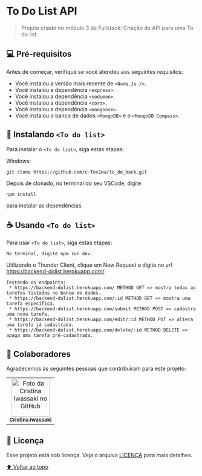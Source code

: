 # To Do List API


> Projeto criado no módulo 3 de Fullstack: Criação de API para uma To do list.


## 💻 Pré-requisitos

Antes de começar, verifique se você atendeu aos seguintes requisitos:

* Você instalou a versão mais recente de `<Node.Js />`.
* Você instalou a dependência `<express>`.
* Você instalou a dependência `<nodemon>`.
* Você instalou a dependência `<cors>`.
* Você instalou a dependência `<mongoose>`.
* Você instalou o banco de dados `<MongoDB>` e o `<MongoDB Compass>`.


## 🚀 Instalando `<To do list>`

Para instalar o `<To do list>`, siga estas etapas:

Windows:
```
git clone https://github.com/c-Tos1wa/to_do_back.git
```
Depois de clonado, no terminal do seu VSCode, digite 
```
npm install
```
para instalar as dependências.

## ☕ Usando `<To do list>`

Para usar `<To do list>`, siga estas etapas:

```
No terminal, digite npm run dev.
```
Utilizando o Thunder Client, clique em New Request e digite no url https://backend-dolist.herokuapp.com/.
```
Testando os endpoints:
 * https://backend-dolist.herokuapp.com/ METHOD GET => mostra todas as tarefas listadas no banco de dados.
 * https://backend-dolist.herokuapp.com/:id METHOD GET => mostra uma tarefa específica.
 * https://backend-dolist.herokuapp.com/submit METHOD POST => cadastra uma nova tarefa.
 * https://backend-dolist.herokuapp.com/edit/:id METHOD PUT => altera uma tarefa já cadastrada.
 * https://backend-dolist.herokuapp.com/delete/:id METHOD DELETE => apaga uma tarefa pré-cadastrada.
```

## 🤝 Colaboradores

Agradecemos às seguintes pessoas que contribuíram para este projeto:

<table>
  <tr>
    <td align="center">
      <a href="#">
        <img src="https://github.com/c-Tos1wa.png" width="100px;" alt="Foto da Cristina Iwassaki no GitHub"/><br>
        <sub>
          <b>Cristina Iwassaki</b>
        </sub>
      </a>
    </td>
  </tr>
</table>


## 📝 Licença

Esse projeto está sob licença. Veja o arquivo [LICENÇA](LICENSE) para mais detalhes.

[⬆ Voltar ao topo](#todoapi)<br>

